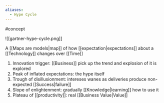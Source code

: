 ```yaml
---
aliases:
  - Hype Cycle
---
```

#concept 

![[gartner-hype-cycle.png]]

A [[Maps are models|map]] of how [[expectation|expectations]] about a [[Technology]] changes over [[Time]]

1. Innovation trigger: [[Business]] pick up the trend and explosion of it is explored
2. Peak of inflated expectations: the hype itself
3. Trough of disillusionment: intereses wanes as deliveries produce non-expected [[Success|failure]]
4. Slope of enlightenment: gradually [[Knowledge|learning]] how to use it
5. Plateau of [[productivity]]: real [[Business Value|Value]]